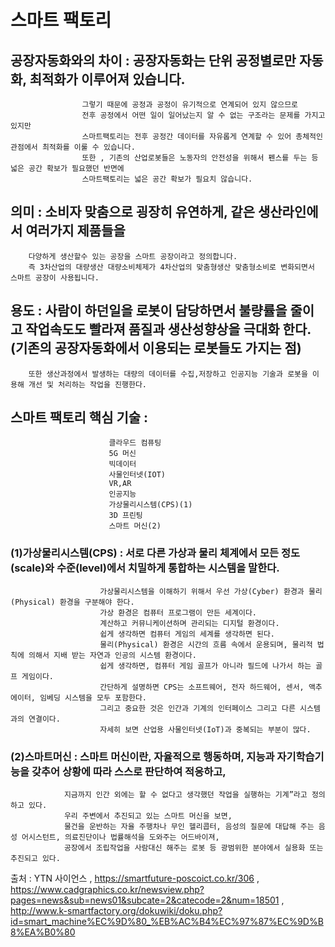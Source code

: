 # 스마트 팩토리

## 공장자동화와의 차이 : 공장자동화는 단위 공정별로만 자동화, 최적화가 이루어져 있습니다.
                    그렇기 때문에 공정과 공정이 유기적으로 연계되어 있지 않으므로
                    전후 공정에서 어떤 일이 일어났는지 알 수 없는 구조라는 문제를 가지고 있지만
                    스마트팩토리는 전후 공정간 데이터를 자유롭게 연계할 수 있어 총체적인 관점에서 최적화를 이룰 수 있습니다.
                    또한 , 기존의 산업로봇들은 노동자의 안전성을 위해서 펜스를 두는 등 넓은 공간 확보가 필요했던 반면에 
                    스마트팩토리는 넓은 공간 확보가 필요치 않습니다.

## 의미 :  소비자 맞춤으로 굉장히 유연하게, 같은 생산라인에서 여러가지 제품들을
        다양하게 생산할수 있는 공장을 스마트 공장이라고 정의합니다.
        즉 3차산업의 대량생산 대량소비체제가 4차산업의 맞춤형생산 맞춤형소비로 변화되면서 스마트 공장이 사용됩니다. 

## 용도 :  사람이 하던일을 로봇이 담당하면서 불량률을 줄이고 작업속도도 빨라져 품질과 생산성향상을 극대화 한다.(기존의 공장자동화에서 이용되는 로봇들도 가지는 점)
        또한 생산과정에서 발생하는 대량의 데이터를 수집,저장하고 인공지능 기술과 로봇을 이용해 개선 및 처리하는 작업을 진행한다.


## 스마트 팩토리 핵심 기술 :
                          클라우드 컴퓨팅
                          5G 머신
                          빅데이터
                          사물인터넷(IOT)
                          VR,AR                       
                          인공지능
                          가상물리시스템(CPS)(1)
                          3D 프린팅
                          스마트 머신(2)
                          
                          
### (1)가상물리시스템(CPS) : 서로 다른 가상과 물리 체계에서 모든 정도(scale)와 수준(level)에서 치밀하게 통합하는 시스템을 말한다.
                        가상물리시스템을 이해하기 위해서 우선 가상(Cyber) 환경과 물리(Physical) 환경을 구분해야 한다.
                        가상 환경은 컴퓨터 프로그램이 만든 세계이다.
                        계산하고 커뮤니케이션하며 관리되는 디지털 환경이다.
                        쉽게 생각하면 컴퓨터 게임의 세계를 생각하면 된다. 
                        물리(Physical) 환경은 시간의 흐름 속에서 운용되며, 물리적 법칙에 의해서 지배 받는 자연과 인공의 시스템 환경이다.
                        쉽게 생각하면, 컴퓨터 게임 골프가 아니라 필드에 나가서 하는 골프 게임이다.
                        간단하게 설명하면 CPS는 소프트웨어, 전자 하드웨어, 센서, 액추에이터, 임베딩 시스템을 모두 포함한다.
                        그리고 중요한 것은 인간과 기계의 인터페이스 그리고 다른 시스템과의 연결이다. 
                        자세히 보면 산업용 사물인터넷(IoT)과 중복되는 부분이 많다.

### (2)스마트머신 :  스마트 머신이란, 자율적으로 행동하며, 지능과 자기학습기능을 갖추어 상황에 따라 스스로 판단하여 적응하고,
                지금까지 인간 외에는 할 수 없다고 생각했던 작업을 실행하는 기계”라고 정의하고 있다.
                우리 주변에서 추진되고 있는 스마트 머신을 보면, 
                물건을 운반하는 자율 주행차나 무인 헬리콥터, 음성의 질문에 대답해 주는 음성 어시스턴트, 의료진단이나 법률해석을 도와주는 어드바이져, 
                공장에서 조립작업을 사람대신 해주는 로봇 등 광범위한 분야에서 실용화 또는 추진되고 있다. 
                          
출처 : YTN 사이언스 , https://smartfuture-poscoict.co.kr/306 ,
https://www.cadgraphics.co.kr/newsview.php?pages=news&sub=news01&subcate=2&catecode=2&num=18501 
, http://www.k-smartfactory.org/dokuwiki/doku.php?id=smart_machine%EC%9D%80_%EB%AC%B4%EC%97%87%EC%9D%B8%EA%B0%80
